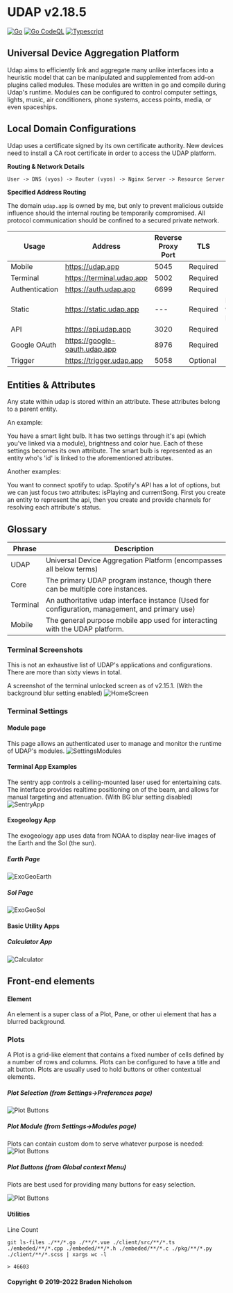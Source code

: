 # UDAP v2.18.5

[![Go](https://github.com/bradenn/udap/actions/workflows/go.yml/badge.svg?branch=main)](https://github.com/bradenn/udap/actions/workflows/go.yml)
[![Go CodeQL](https://github.com/bradenn/udap/actions/workflows/codeql-analysis.yml/badge.svg?branch=main)](https://github.com/bradenn/udap/actions/workflows/codeql-analysis.yml)
[![Typescript](https://github.com/bradenn/udap/actions/workflows/ts.yml/badge.svg)](https://github.com/bradenn/udap/actions/workflows/ts.yml)

## Universal Device Aggregation Platform

Udap aims to efficiently link and aggregate many unlike interfaces into a heuristic model that can be manipulated and
supplemented from add-on plugins called modules. These modules are written in go and compile during Udap's runtime.
Modules can be configured to control computer settings, lights, music, air conditioners, phone systems, access points,
media, or even spaceships.

## Local Domain Configurations

Udap uses a certificate signed by its own certificate authority. New devices need to install a CA root certificate in
order to access the UDAP platform.

**Routing & Network Details**

```
User -> DNS (vyos) -> Router (vyos) -> Nginx Server -> Resource Server
```

**Specified Address Routing**

The domain `udap.app` is owned by me, but only to prevent malicious outside influence should the internal routing be
temporarily compromised. All protocol communication should be confined to a secured private network.

| Usage          | Address                       | Reverse Proxy Port | TLS      | Notes             |
|----------------|-------------------------------|--------------------|----------|-------------------|
| Mobile         | https://udap.app              | 5045               | Required |                   |
| Terminal       | https://terminal.udap.app     | 5002               | Required |                   |
| Authentication | https://auth.udap.app         | 6699               | Required |                   |
| Static         | https://static.udap.app       | ---                | Required | Hosted with NGINX |
| API            | https://api.udap.app          | 3020               | Required |                   |
| Google OAuth   | https://google-oauth.udap.app | 8976               | Required |                   |
| Trigger        | https://trigger.udap.app      | 5058               | Optional |                   |

## Entities & Attributes

Any state within udap is stored within an attribute. These attributes belong to a parent entity.

An example:

You have a smart light bulb. It has two settings through it's api (which you've linked via a module), brightness and
color hue. Each of these settings becomes its own attribute. The smart bulb is represented as an entity who's 'id' is
linked to the aforementioned attributes.

Another examples:

You want to connect spotify to udap. Spotify's API has a lot of options, but we can just focus two attributes:
isPlaying and currentSong. First you create an entity to represent the api, then you create and provide channels for
resolving each attribute's status.

## Glossary

| Phrase   | Description                                                                                    |
|----------|------------------------------------------------------------------------------------------------|
| UDAP     | Universal Device Aggregation Platform (encompasses all below terms)                            |
| Core     | The primary UDAP program instance, though there can be multiple core instances.                |
| Terminal | An authoritative udap interface instance (Used for configuration, management, and primary use) |
| Mobile   | The general purpose mobile app used for interacting with the UDAP platform.                    |

### Terminal Screenshots

This is not an exhaustive list of UDAP's applications and configurations. There are more than sixty views in total.

A screenshot of the terminal unlocked screen as of v2.15.1. (With the background blur setting enabled)
![HomeScreen](./docs/images/home_2.15.1.png)

### Terminal Settings

#### Module page

This page allows an authenticated user to manage and monitor the runtime of UDAP's modules.
![SettingsModules](./docs/images/settings_modules.png)

#### Terminal App Examples

The sentry app controls a ceiling-mounted laser used for entertaining cats. The interface provides realtime positioning
on of the beam, and allows for manual targeting and attenuation.   (With BG blur setting disabled)
![SentryApp](./docs/images/app_sentry.png)

#### Exogeology App

The exogeology app uses data from NOAA to display near-live images of the Earth and the Sol (the sun).

##### Earth Page

![ExoGeoEarth](./docs/images/app_exogeo_earth.png)

##### Sol Page

![ExoGeoSol](./docs/images/app_exogeo_sol.png)

#### Basic Utility Apps

##### Calculator App

![Calculator](./docs/images/app_calculator.png)

## Front-end elements

#### Element

An element is a super class of a Plot, Pane, or other ui element that has a blurred background.

### Plots

A Plot is a grid-like element that contains a fixed number of cells defined by a number of rows and columns.
Plots can be configured to have a title and alt button. Plots are usually used to hold buttons or other contextual
elements.

##### Plot Selection (from Settings->Preferences page)

![Plot Buttons](./docs/images/plot_buttons.png)

##### Plot Module (from Settings->Modules page)

Plots can contain custom dom to serve whatever purpose is needed:
![Plot Buttons](./docs/images/plot_module.png)

##### Plot Buttons (from Global context Menu)

Plots are best used for providing many buttons for easy selection.

![Plot Buttons](./docs/images/plot_multi.png)

#### Utilities

Line Count

```git ls-files ./**/*.go ./**/*.vue ./client/src/**/*.ts ./embeded/**/*.cpp ./embeded/**/*.h ./embeded/**/*.c ./pkg/**/*.py ./client/**/*.scss | xargs wc -l```

`> 46603`

#### Copyright &copy; 2019-2022 Braden Nicholson

